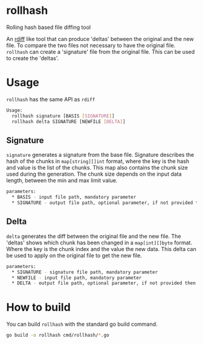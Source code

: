 # rollhash
Rolling hash based file diffing tool

An [rdiff](https://librsync.github.io/page_rdiff.html) like tool that can produce 'deltas' between the original and the new file.
To compare the two files not necessary to have the original file. `rollhash` can create a 'signature' file from the original file. This can be used to create the 'deltas'.

# Usage

`rollhash` has the same API as `rdiff`

```bash
Usage:
  rollhash signature [BASIS [SIGNATURE]]
  rollhash delta SIGNATURE [NEWFILE [DELTA]]

```

## Signature

`signature` generates a signature from the base file. Signature describes the hash of the chunks in `map[string][]int` format, where the key is the hash and value is the list of the chunks. This map also contains the chunk size used during the generation. The chunk size depends on the input data length, between the min and max limit value.

```bash
parameters:
  * BASIS - input file path, mandatory parameter
  * SIGNATURE - output file path, optional parameter, if not provided then it prints out to the standard out.
```

## Delta

`delta` generates the diff between the original file and the new file. The 'deltas' shows which chunk has been changed in a `map[int][]byte` format. Where the key is the chunk index and the value the new data. This delta can be used to apply on the original file to get the new file.

```bash
parameters:
  * SIGNATURE - signature file path, mandatory parameter
  * NEWFILE - input file path, mandatory parameter
  * DELTA - output file path, optional parameter, if not provided then it prints out to the standard out.
```

# How to build

You can build `rollhash` with the standard go build command.

```bash
go build -o rollhash cmd/rollhash/*.go
```
